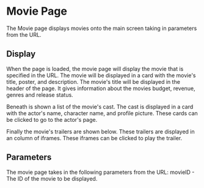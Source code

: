 # Movie Page

The Movie page displays movies onto the main screen taking in parameters from the URL.

## Display

When the page is loaded, the movie page will display the movie that is specified in the URL. The movie will be displayed in a card with the movie's title, poster, and description. The movie's title will be displayed in the header of the page. It gives information about the movies budget, revenue, genres and release status.

Beneath is shown a list of the movie's cast. The cast is displayed in a card with the actor's name, character name, and profile picture. These cards can be clicked to go to the actor's page.

Finally the movie's trailers are shown below. These trailers are displayed in an column of iframes. These iframes can be clicked to play the trailer.

## Parameters

The movie page takes in the following parameters from the URL:
movieID - The ID of the movie to be displayed.
